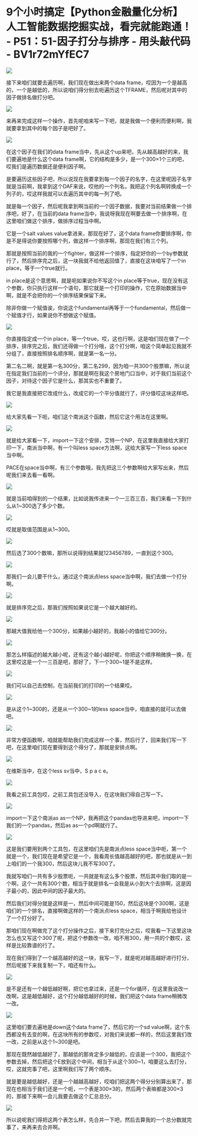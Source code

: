 # 9个小时搞定【Python金融量化分析】人工智能数据挖掘实战，看完就能跑通！ - P51：51-因子打分与排序 - 用头敲代码 - BV1r72mYfEC7

![](img/1c341863c042b7ccacbd3cc3651602f2_0.png)

接下来咱们就要去遍历啊，我们现在做出来两个data frame，哎因为一个是越高的，一个是越低的，所以说咱们得分别去呃遍历这个TFRAME，然后呢对其中的因子做排名做打分吧。



![](img/1c341863c042b7ccacbd3cc3651602f2_2.png)

来再来完成这样一个操作，首先呢咱来写一下吧，就是我做一个便利而便利啊，我就要拿到其中的每个因子是吧好了。



![](img/1c341863c042b7ccacbd3cc3651602f2_4.png)

在这个因子在我们的data frame当中，先从这个up来吧，先从越高越好的来，我们要遍地是什么这个data frame啊，它的结构是多少，是一个300×1个三的吧，哎我们是遍历数据还是便利因子啊。

是要遍历这些因子吧，所以说现在我要拿到每一个因子的名字，在这里呢因子名字就是当前啊，我拿到这个DAF来说，哎他的一个列名，我把这个列名啊转换成一个列子的，哎这样我就可以去遍历其中的每一列了吧。

就是每一个因子，然后呢我拿到啊当前的一个因子数据，我要对当前结果做一个排序吧，好了，在当前的data frame当中，我说呀我现在啊要去做一个排序啊，在这里咱们做这个排序，做排序过程当中啊。

它是一个salt values value拿进来，那现在好了，这个data frame你要排序啊，你是不是得说你要按照哪个列，做这样一个排序啊，那现在我们有三个列。

那就是按照当前的我的一个fighter，做这样一个排序，指定好你的一个by参数就行了，然后排序完之后，这一块我就不给他返回值了，直接在这块咱写了一个in place，等于一个true就行。

in place是这个意思啊，就是呃如果说你不写这个in place等于true，现在没有这个参数，你只执行这样一个语句，那它就是一个打印的操作，它在原始数据当中啊，就是不会把你的一个排序结果保留下来。

除非你做一个赋值诶，你说这个fundamental再等于一个fundamental，然后做一个赋值才行，如果说你不想做这个赋值。



![](img/1c341863c042b7ccacbd3cc3651602f2_6.png)

你直接指定成一个in place，等一个true，哎，这也行啊，这是咱们现在做了一个排序，排序完之后，我们还得做一个打分哦，这个打分啊，咱这个简单起见我就不分组了，直接按照排名顺序啊，就是第一名一分。

第二名二啊，就是第一名300分，第二名299，因为咱一共300个股票嘛，所以说在指定我们当前的一个评分，那就是啊在我这个房地门口当中，对于我们当前这个因子，对待这个因子它是什么，那其实也不重要了。

我它是我直接把它改成什么，改成它的一个平分值就行了，评分值哎这块这样吧。

![](img/1c341863c042b7ccacbd3cc3651602f2_8.png)

给大家先看一下呃，咱们这个南派这个函数，然后它这个用法在这里啊。

![](img/1c341863c042b7ccacbd3cc3651602f2_10.png)

就是给大家看一下，import一下这个安排，艾特一个NP，在这里我直接给大家打印一下，南派当中啊，有一个叫less space方法啊，这给大家写一下less space当中啊。

PACE在space当中啊，有三个参数哦，我先把这三个参数啊给大家写出来，然后呢我们来去看一看啊。

![](img/1c341863c042b7ccacbd3cc3651602f2_12.png)

就是当前咱得到的一个结果，比如说我传进来一个一三百三百，我们来看一下到什么从1~300选了多少个数。

![](img/1c341863c042b7ccacbd3cc3651602f2_14.png)

哎就是取值范围是从1~300。

![](img/1c341863c042b7ccacbd3cc3651602f2_16.png)

然后选了300个数嘛，那所以说得到结果就123456789，一直到这个300。

![](img/1c341863c042b7ccacbd3cc3651602f2_18.png)

那我们一会儿要干什么，通过这个南派点less space当中啊，我们去做一个打分啊。

![](img/1c341863c042b7ccacbd3cc3651602f2_20.png)

就是排序完之后，那我们按照如果说它是一个越大越好的。

![](img/1c341863c042b7ccacbd3cc3651602f2_22.png)

那越大值我给他一个300分，如果越小越好的，我越小的值给它300分。

![](img/1c341863c042b7ccacbd3cc3651602f2_24.png)

那怎么样描述的越大越小呢，还有这个越小越好呢，你把这个顺序稍微换一换，在这里哎这是一个一三百是吧，那好了，下一个300~1是不是这样。



![](img/1c341863c042b7ccacbd3cc3651602f2_26.png)

我们可以自己去控制，在当前我们的打印的一个结果哎。

![](img/1c341863c042b7ccacbd3cc3651602f2_28.png)

是从这个1~300的，还是从一个300~1的less space当中，咱直接的就可以去做吧。

![](img/1c341863c042b7ccacbd3cc3651602f2_30.png)

非常方便函数啊，咱就能帮助我们完成这样一个事，然后行了，回来我们写一下吧，在这里咱们现在要得到这个得分了，那就是安排点啊。



![](img/1c341863c042b7ccacbd3cc3651602f2_32.png)

在维斯当中，在这个less sv当中，S p a c e。

![](img/1c341863c042b7ccacbd3cc3651602f2_34.png)

我看之前工具包哎，之前工具包还没导入，在这块我们得自己写一下。

![](img/1c341863c042b7ccacbd3cc3651602f2_36.png)

import一下这个南派as as一个NP，我再把这个pandas也导进来吧，import一下我们的一个pandas，然后as as一个pd啊就行了。



![](img/1c341863c042b7ccacbd3cc3651602f2_38.png)

这是我们要用到两个工具包，在这里咱们先是南派点less space当中呃，第一个就是一个，我们现在是希望它是一个，我看周长值越高越好的吧，那也就是从一到上咱们的一个我300，然后这块儿我不写300了。

我就写咱们一共有多少股票呃，一共就是有这么多个股票，然后其中我们取的是一个啊，这个一共有300个数，相当于就是排名一会我是从小到大个去排啊，这是因子最小的，因此中间的因子最大的。

然后我们对得分就是这样是一，然后中间可能是150，然后这块是个300啊，这是咱们的一个排名，直接啊做这样的一个南派点less space，相当于啊我给他设计了一个打分好了。

那咱们现在啊做完了这个打分操作之后，接下来打完分之后，哎我看一下这里这块怎么也又写这个300了呢，把这个参数改一改，咱不用300，用一共的个数哎，这样是比较靠谱的行了。

现在我们得到了一个越高越好的这一块，我写一下，就是呃对越高越好进行打分，然后呢接下来我复制一下，咱还有什么。



![](img/1c341863c042b7ccacbd3cc3651602f2_40.png)

是不是还有一个越低越好啊，把它也拿过来，还是一个for循环，在这里我说改一改啊，这是越低越好，这个打分越低越好的时候，我们把这个data frame稍微改一改。



![](img/1c341863c042b7ccacbd3cc3651602f2_42.png)

这里咱们要去遍地是down这个data frame了，然后它的一个sd value啊，这个东西都没有去变的啊，在这块所有的参数哎，对我们来说都一样的，然后这里我们改一改，之前是从这个1~300是吧。

那现在既然越低越好了，那越低的那肯定多少越低的，应该是一个300，我把这个参数去掉，然后把这个E放到这个中间，相当于从这个300~1，咱要这么去打分，哎，这就完事了吧，这里啊我们写了两个顺序。

就是要是越低越好，还是一个越越高越好，哎咱们把这两个得分分别算出来了，那现在也相当于我们还是一个呃，一个表是300×3的，然后两个表嘛都是300×3的，那接下来啊一会儿我要去做这个汇总总分。



![](img/1c341863c042b7ccacbd3cc3651602f2_44.png)

所以说呢我们得把这两个表怎么样，先合并一下吧，然后去算我的一个总分数就完事了，来再来去合并啊。